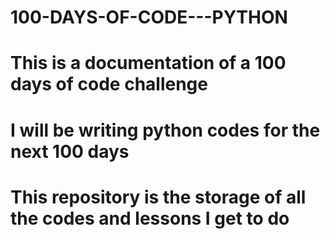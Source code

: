 # 100-DAYS-OF-CODE---PYTHON
# This is a documentation of a 100 days of code challenge
# I will be writing python codes for the next 100 days
# This repository is the storage of all the codes and lessons I get to do
